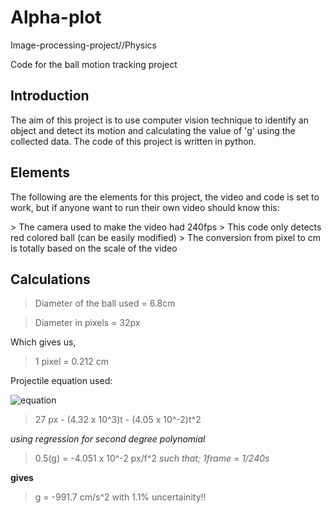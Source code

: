 <h1>Alpha-plot</h1>
Image-processing-project//Physics 

Code for the ball motion tracking project

<h2>Introduction</h2>

<p>The aim of this project is to use computer vision technique to identify an object and detect its motion and calculating the value of 'g' using the collected data. The code of this project is written in python.</p>

<h2>Elements</h2>

<p>The following are the elements for this project, the video and code is set to work, but if anyone want to run their own video should know this:  
</p>
> The camera used to make the video had 240fps
> This code only detects red colored ball (can be easily modified)
> The conversion from pixel to cm is totally based on the scale of the video


<h2>Calculations</h2>


> Diameter of the ball used = 6.8cm  

> Diameter in pixels = 32px  

Which gives us,
> 1 pixel = 0.212 cm

Projectile equation used: 

![equation](http://www.mathwords.com/p/p_assets/p108.gif)

> 27 px - (4.32 x 10^3)t -  (4.05 x 10^-2)t^2

<i>using regression for second degree polynomial</i>

> 0.5(g) = -4.051 x 10^-2 px/f^2 				<i>such that; 1frame = 1/240s </i>

<b>gives</b> 

> g = -991.7 cm/s^2 with 1.1% uncertainity!!






